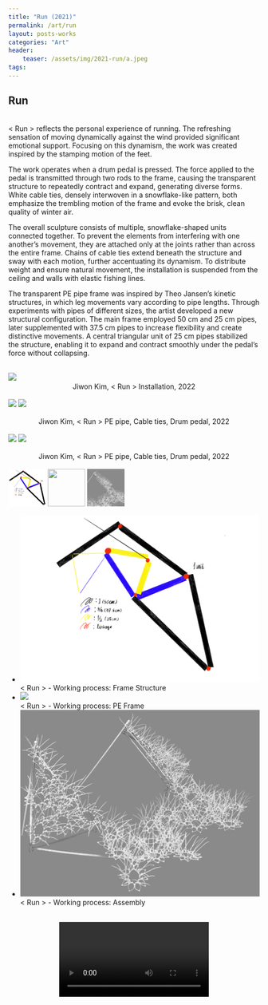 ```yaml
---
title: "Run (2021)"
permalink: /art/run
layout: posts-works
categories: "Art"
header:
    teaser: /assets/img/2021-run/a.jpeg
tags:
---
```

## Run
<br>
< Run > reflects the personal experience of running. The refreshing sensation of moving dynamically against the wind provided significant emotional support. Focusing on this dynamism, the work was created inspired by the stamping motion of the feet.
<br> 

The work operates when a drum pedal is pressed. The force applied to the pedal is transmitted through two rods to the frame, causing the transparent structure to repeatedly contract and expand, generating diverse forms. White cable ties, densely interwoven in a snowflake-like pattern, both emphasize the trembling motion of the frame and evoke the brisk, clean quality of winter air.
<br> 

The overall sculpture consists of multiple, snowflake-shaped units connected together. To prevent the elements from interfering with one another’s movement, they are attached only at the joints rather than across the entire frame. Chains of cable ties extend beneath the structure and sway with each motion, further accentuating its dynamism. To distribute weight and ensure natural movement, the installation is suspended from the ceiling and walls with elastic fishing lines.
<br> 

The transparent PE pipe frame was inspired by Theo Jansen’s kinetic structures, in which leg movements vary according to pipe lengths. Through experiments with pipes of different sizes, the artist developed a new structural configuration. The main frame employed 50 cm and 25 cm pipes, later supplemented with 37.5 cm pipes to increase flexibility and create distinctive movements. A central triangular unit of 25 cm pipes stabilized the structure, enabling it to expand and contract smoothly under the pedal’s force without collapsing.
<br> 
<br> 

<img src="/assets/img/2021-run/b.jpeg" style="width:auto; height:auto;"> 
<div style = "text-align: center;"> 
Jiwon Kim, < Run > Installation, 2022 
</div>
<br>

<div class="left">
<img src="/assets/img/2021-run/c.jpeg" />
<img src="/assets/img/2021-run/d.jpeg" />
</div>

<div style = "text-align: center;"> 
<br>
Jiwon Kim, < Run > PE pipe, Cable ties, Drum pedal, 2022
</div>
<br>

<div class="left">
<img src="/assets/img/2021-run/e.jpeg" />
<img src="/assets/img/2021-run/f.jpeg" />
</div>

<div style = "text-align: center;"> 
<br>
Jiwon Kim, < Run > PE pipe, Cable ties, Drum pedal, 2022 
</div>
<br>


<div class="carousel-container">
<!-- Thumbnails -->
<div class="carousel-thumbnails">
    <img src="/assets/img/2021-run/zg.jpeg" width="75" height="75" data-index="0">
    <img src="/assets/img/2021-run/zh.jpeg" width="75" height="75" data-index="1">
    <img src="/assets/img/2021-run/zi.jpeg" width="75" height="75" data-index="2">
</div>
<!-- Main Carousel -->
<div class="glide glide-main">
    <div class="glide__track" data-glide-el="track">
    <ul class="glide__slides">
        <li class="glide__slide">
            <img src="/assets/img/2021-run/g.jpeg">
            <div class="slide-caption">< Run > - Working process: Frame Structure</div>
        </li>
        <li class="glide__slide">
            <img src="/assets/img/2021-run/h.jpeg">
            <div class="slide-caption">< Run > - Working process: PE Frame</div>
        </li>
        <li class="glide__slide">
            <img src="/assets/img/2021-run/i.jpeg">
            <div class="slide-caption">< Run > - Working process: Assembly</div>
        </li>
    </ul>
    </div>
</div>
<br>

<video controls style="display: block; margin: 0 auto; width: auto; max-width: 100%; height: auto;">
  <source src="{{ '/assets/img/2021-run/run.mp4' | relative_url }}" type="video/mp4">
</video>
